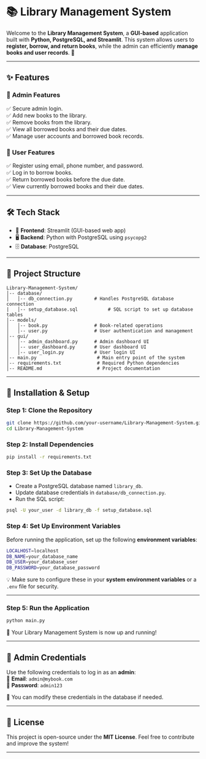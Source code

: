 # 📚 Library Management System

Welcome to the **Library Management System**, a **GUI-based** application built with **Python, PostgreSQL, and Streamlit**. This system allows users to **register, borrow, and return books**, while the admin can efficiently **manage books and user records**. 🚀

---

## ✨ Features

### 🔹 **Admin Features**
✅ Secure admin login.  
✅ Add new books to the library.  
✅ Remove books from the library.  
✅ View all borrowed books and their due dates.  
✅ Manage user accounts and borrowed book records.  

### 🔹 **User Features**
✅ Register using email, phone number, and password.  
✅ Log in to borrow books.  
✅ Return borrowed books before the due date.  
✅ View currently borrowed books and their due dates.  

---

## 🛠️ Tech Stack
- 🎨 **Frontend**: Streamlit (GUI-based web app)  
- 🖥️ **Backend**: Python with PostgreSQL using `psycopg2`  
- 🗄️ **Database**: PostgreSQL  

---

## 📂 Project Structure
```
Library-Management-System/
│-- database/
│   │-- db_connection.py        # Handles PostgreSQL database connection
|   │-- setup_database.sql           # SQL script to set up database tables
│-- models/
│   │-- book.py                 # Book-related operations
│   │-- user.py                 # User authentication and management
│-- gui/
│   │-- admin_dashboard.py      # Admin dashboard UI
│   │-- user_dashboard.py       # User dashboard UI
│   │-- user_login.py           # User login UI
│-- main.py                      # Main entry point of the system
│-- requirements.txt             # Required Python dependencies
│-- README.md                    # Project documentation
```

---

## 🚀 Installation & Setup

### **Step 1: Clone the Repository**
```sh
git clone https://github.com/your-username/Library-Management-System.git
cd Library-Management-System
```

### **Step 2: Install Dependencies**
```sh
pip install -r requirements.txt
```

### **Step 3: Set Up the Database**
- Create a PostgreSQL database named `library_db`.
- Update database credentials in `database/db_connection.py`.
- Run the SQL script:
```sh
psql -U your_user -d library_db -f setup_database.sql
```

### **Step 4: Set Up Environment Variables**
Before running the application, set up the following **environment variables**:  
```sh
LOCALHOST=localhost
DB_NAME=your_database_name
DB_USER=your_database_user
DB_PASSWORD=your_database_password
```

💡 Make sure to configure these in your **system environment variables** or a `.env` file for security.  

---

### **Step 5: Run the Application**
```sh
python main.py
```

🚀 Your Library Management System is now up and running!  

---

## 🔑 Admin Credentials
Use the following credentials to log in as an **admin**:  
📧 **Email**: `admin@mybook.com`  
🔑 **Password**: `admin123`  

🔐 You can modify these credentials in the database if needed.  

---

## 📜 License
This project is open-source under the **MIT License**. Feel free to contribute and improve the system!  

---



